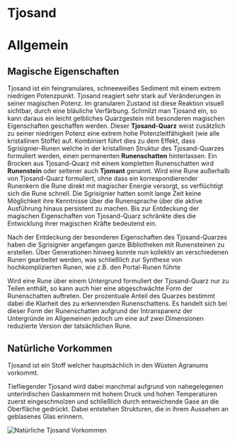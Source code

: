 # Tjosand

# Allgemein

## Magische Eigenschaften

Tjosand ist ein feingranulares, schneeweißes Sediment mit einem extrem niedrigen Potenzpunkt. Tjosand reagiert sehr stark auf Veränderungen in seiner magischen Potenz. Im granularen Zustand ist diese Reaktion visuell sichtbar, durch eine bläuliche Verfärbung. Schmilzt man Tjosand ein, so kann daraus ein leicht gelbliches Quarzgestein mit besonderen magischen Eigenschaften geschaffen werden. Dieser **Tjosand-Quarz** weist zusätzlich zu seiner niedrigen Potenz eine extrem hohe Potenzleitfähigkeit (wie alle kristallinen Stoffe) auf. Kombiniert führt dies zu dem Effekt, dass Sgrisignier-Runen welche in der kristallinen Struktur des Tjosand-Quarzes formuliert werden, einen permanenten **Runenschatten** hinterlassen. Ein Brocken aus Tjosand-Quarz mit einem kompletten Runenschatten wird **Runenstein** oder seltener auch **Tjomant** genannt. Wird eine Rune außerhalb von Tjosand-Quarz formuliert, ohne dass ein korrespondierender Runenkern die Rune direkt mit magischer Energie versorgt, so verflüchtigt sich die Rune schnell. Die Sgrisignier hatten somit lange Zeit keine Möglichkeit ihre Kenntnisse über die Runensprache über die aktive Ausführung hinaus persistent zu machen. Bis zur Entdeckung der magischen Eigenschaften von Tjosand-Quarz schränkte dies die Entwicklung ihrer magischen Kräfte bedeutend ein. 

Nach der Entdeckung der besonderen Eigenschaften des Tjosand-Quarzes haben die Sgrisignier angefangen ganze Bibliotheken mit Runensteinen zu erstellen. Über Generationen hinweg konnte nun kollektiv an verschiedenen Runen gearbeitet werden, was schließlich zur Synthese von hochkomplizierten Runen, wie z.B. den Portal-Runen führte

Wird eine Rune über einem Untergrund formuliert der Tjosand-Quarz nur zu Teilen enthält, so kann auch hier eine abgeschwächte Form der Runenschatten auftreten. Der prozentuale Anteil des Quarzes bestimmt dabei die Klarheit des zu erkennenden Runenschattens.
Es handelt sich bei dieser Form der Runenschatten aufgrund der Intransparenz der Untergründe im Allgemeinen jedoch um
eine auf zwei Dimensionen reduzierte Version der tatsächlichen Rune.

## Natürliche Vorkommen

Tjosand ist ein Stoff welcher hauptsächlich in den Wüsten Agranums vorkommt.

Tiefliegender Tjosand wird dabei manchmal aufgrund von nahegelegenen unterirdischen Gaskammern mit hohem Druck
und hohen Temperaturen zuerst eingeschmolzen und schließlich durch entweichende Gase an die Oberfläche gedrückt. Dabei
entstehen Strukturen, die in ihrem Aussehen an geblasenes Glas erinnern. 

![Natürliche Tjosand Vorkommen](D:\My_Files\Programming\serpinit-wiki\content\general\magie\images\wueste_natuerliches-tjosand-vorkommen.png)



